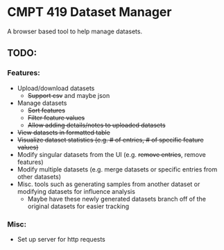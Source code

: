 # CMPT 419 Dataset Manager

A browser based tool to help manage datasets.

## TODO:
### Features:
- Upload/download datasets
    -  ~~Support csv~~ and maybe json
- Manage datasets
    - ~~Sort features~~
    - ~~Filter feature values~~
    - ~~Allow adding details/notes to uploaded datasets~~
- ~~View datasets in formatted table~~
- ~~Visualize dataset statistics (e.g. # of entries, # of specific feature values)~~
- Modify singular datasets from the UI (e.g. ~~remove entries~~, remove features)
- Modify multiple datasets (e.g. merge datasets or specific entries from other datasets)
- Misc. tools such as generating samples from another dataset or modifying datasets for influence analysis
    - Maybe have these newly generated datasets branch off of the original datasets for easier tracking

### Misc:
- Set up server for http requests